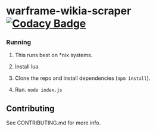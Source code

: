 # warframe-wikia-scraper [![Codacy Badge](https://api.codacy.com/project/badge/Grade/f211cdbe9d3849db8414e79eec067477)](https://www.codacy.com/app/CMDadabo/warframe-wikia-scrapers?utm_source=github.com&amp;utm_medium=referral&amp;utm_content=CMDadabo/warframe-wikia-scrapers&amp;utm_campaign=Badge_Grade)


### Running

1. This runs best on *nix systems.

2. Install lua

3. Clone the repo and install dependencies (`npm install`).

4. Run. `node index.js`

## Contributing

See CONTRIBUTING.md for more info.
